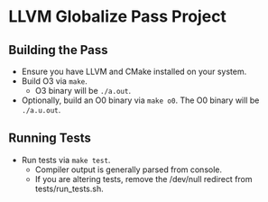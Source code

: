 # LLVM Globalize Pass Project

## Building the Pass

- Ensure you have LLVM and CMake installed on your system.
- Build O3 via `make`.
  - O3 binary will be `./a.out`.
- Optionally, build an O0 binary via `make o0`. The O0 binary will be `./a.u.out`. 

## Running Tests

- Run tests via `make test`.
  - Compiler output is generally parsed from console. 
  - If you are altering tests, remove the /dev/null redirect from tests/run_tests.sh.
